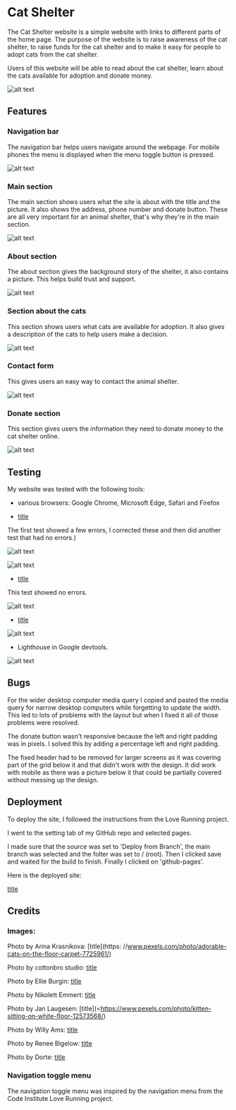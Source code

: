 # Cat Shelter

The Cat Shelter website is a simple website with links to different parts of the home page. The purpose of the website is to raise awareness of the cat shelter, to raise funds for the cat shelter and to make it easy for people to adopt cats from the cat shelter.

Users of this website will be able to read about the cat shelter, learn about the cats available for adoption and donate money.

![alt text](amiresponsive.jpeg)

## Features

### Navigation bar

The navigation bar helps users navigate around the webpage. For mobile phones the menu is displayed when the menu toggle button is pressed.

![alt text](header.jpeg)

### Main section

The main section shows users what the site is about with the title and the picture. It also shows the address, phone number and donate button. These are all very important for an animal shelter, that's why they're in the main section.

![alt text](main-section.jpeg)

### About section

The about section gives the background story of the shelter, it also contains a picture. This helps build trust and support.

![alt text](about.jpeg)

### Section about the cats

This section shows users what cats are available for adoption. It also gives a description of the cats to help users make a decision.

![alt text](cats.jpeg)

### Contact form

This gives users an easy way to contact the animal shelter.

![alt text](contact-form.jpeg)

### Donate section

This section gives users the information they need to donate money to the cat shelter online.

![alt text](donate.jpeg)

## Testing

My website was tested with the following tools:

- various browsers: Google Chrome, Microsoft Edge, Safari and Firefox 

- [title](https://validator.w3.org/)
  
The first test showed a few errors, I corrected these and then did another test that had no errors.)

![alt text](html-test-1.jpeg)

![alt text](html-test-2.jpeg)

- [title](https://jigsaw.w3.org/css-validator/validator)

This test showed no errors.

![alt text](css-test.jpeg)

- [title](https://ui.dev/amiresponsive)

![alt text](amiresponsive.jpeg)

- Lighthouse in Google devtools.

![alt text](Lighthouse.png)

## Bugs

For the wider desktop computer media query I copied and pasted the media query for narrow desktop computers while forgetting to update the width. This led to lots of problems with the layout but when I fixed it all of those problems were resolved.

The donate button wasn't responsive because the left and right padding was in pixels. I solved this by adding a percentage left and right padding.

The fixed header had to be removed for larger screens as it was covering part of the grid below it and that didn't work with the design. It did work with mobile as there was a picture below it that could be partially covered without messing up the design.

## Deployment

To deploy the site, I followed the instructions from the Love Running project.

I went to the setting tab of my GitHub repo and selected pages.

I made sure that the source was set to 'Deploy from Branch', the main branch was selected and the folter was set to / (root). Then I clicked save and waited for
the build to finish. Finally I clicked on 'github-pages'.

Here is the deployed site:

[title](https://catherinep37.github.io/Project-1/)

## Credits

### Images:

Photo by Arina Krasnikova: [title](https: //www.pexels.com/photo/adorable-cats-on-the-floor-carpet-7725961/)

Photo by cottonbro studio: [title](https://www.pexels.com/photo/woman-in-sweater-holding-orange-and-white-cat-6865039/)

Photo by Ellie Burgin: [title](https://www.pexels.com/photo/cute-cat-on-grassy-ground-4612722/)

Photo by Nikolett Emmert: [title](https://www.pexels.com/photo/cute-tabby-cat-14440674/)

Photo by Jan Laugesen: [title](<https://www.pexels.com/photo/kitten-sitting-on-white-floor-12573568/)

Photo by Willy Ams: [title](https://www.pexels.com/photo/close-up-photo-of-white-cat-4056753/)

Photo by Renee Bigelow: [title](https://www.pexels.com/photo/macro-photo-of-brown-tabby-cat-51439/)

Photo by Dorte: [title](https://www.pexels.com/photo/white-and-grey-short-fur-cat-beside-grey-rock-during-daytime-179237/)

### Navigation toggle menu

The navigation toggle menu was inspired by the navigation menu from the Code Institute Love Running project.

